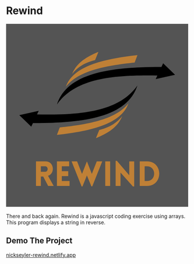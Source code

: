 # Rewind

![Rewind](./img/Rewind.png)

There and back again. Rewind is a javascript coding exercise using arrays.
This program displays a string in reverse.

## Demo The Project
[nickseyler-rewind.netlify.app](nickseyler-rewind.netlify.app)